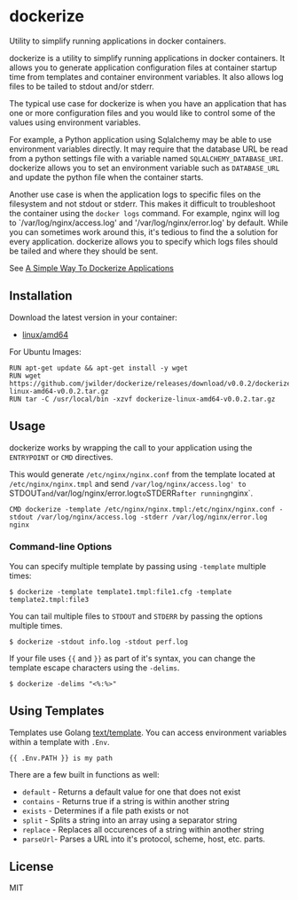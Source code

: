 dockerize
=============

Utility to simplify running applications in docker containers.

dockerize is a utility to simplify running applications in docker containers.  It allows you
to generate application configuration files at container startup time from templates and
container environment variables.  It also allows log files to be tailed to stdout and/or
stderr.

The typical use case for dockerize is when you have an application that has one or more
configuration files and you would like to control some of the values using environment variables.

For example, a Python application using Sqlalchemy may be able to use environment variables directly.
It may require that the database URL be read from a python settings file with a variable named
`SQLALCHEMY_DATABASE_URI`.  dockerize allows you to set an environment variable such as
`DATABASE_URL` and update the python file when the container starts.

Another use case is when the application logs to specific files on the filesystem and not stdout
or stderr.  This makes it difficult to troubleshoot the container using the `docker logs` command.
For example, nginx will log to `/var/log/nginx/access.log' and
'/var/log/nginx/error.log' by default.  While you can sometimes work around this, it's tedious to find
the a solution for every application.  dockerize allows you to specify which logs files should
be tailed and where they should be sent.

See [A Simple Way To Dockerize Applications](http://jasonwilder.com/blog/2014/10/13/a-simple-way-to-dockerize-applications/)

## Installation

Download the latest version in your container:

* [linux/amd64](https://github.com/jwilder/dockerize/releases/download/v0.0.2/dockerize-linux-amd64-v0.0.2.tar.gz)

For Ubuntu Images:

```
RUN apt-get update && apt-get install -y wget
RUN wget https://github.com/jwilder/dockerize/releases/download/v0.0.2/dockerize-linux-amd64-v0.0.2.tar.gz
RUN tar -C /usr/local/bin -xzvf dockerize-linux-amd64-v0.0.2.tar.gz
```

## Usage

dockerize works by wrapping the call to your application using the `ENTRYPOINT` or `CMD` directives.

This would generate `/etc/nginx/nginx.conf` from the template located at `/etc/nginx/nginx.tmpl` and
send `/var/log/nginx/access.log' to `STDOUT` and `/var/log/nginx/error.log` to `STDERR` after running
`nginx`.

```
CMD dockerize -template /etc/nginx/nginx.tmpl:/etc/nginx/nginx.conf -stdout /var/log/nginx/access.log -stderr /var/log/nginx/error.log nginx
```

### Command-line Options

You can specify multiple template by passing using `-template` multiple times:

```
$ dockerize -template template1.tmpl:file1.cfg -template template2.tmpl:file3

```

You can tail multiple files to `STDOUT` and `STDERR` by passing the options multiple times.

```
$ dockerize -stdout info.log -stdout perf.log

```

If your file uses `{{` and `}}` as part of it's syntax, you can change the template escape characters using the `-delims`.

```
$ dockerize -delims "<%:%>"
```

## Using Templates

Templates use Golang [text/template](http://golang.org/pkg/text/template/). You can access environment
variables within a template with `.Env`.

```
{{ .Env.PATH }} is my path
```

There are a few built in functions as well:

  * `default` - Returns a default value for one that does not exist
  * `contains` - Returns true if a string is within another string
  * `exists` - Determines if a file path exists or not
  * `split` - Splits a string into an array using a separator string
  * `replace` - Replaces all occurences of a string within another string
  * `parseUrl`- Parses a URL into it's protocol, scheme, host, etc. parts.

## License

MIT
